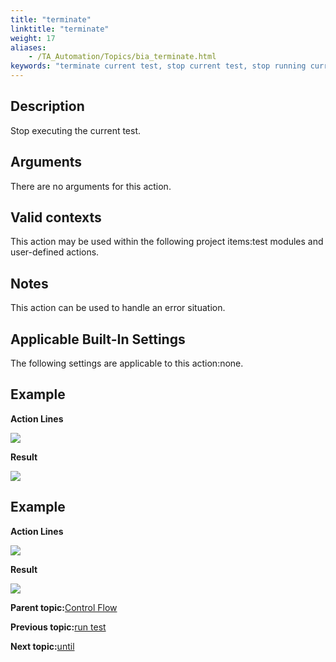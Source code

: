 ```yaml
--- 
title: "terminate"
linktitle: "terminate"
weight: 17
aliases: 
    - /TA_Automation/Topics/bia_terminate.html
keywords: "terminate current test, stop current test, stop running current test, stop execution of current test"
---
```


## Description

Stop executing the current test.

## Arguments

There are no arguments for this action.

## Valid contexts

This action may be used within the following project items:test modules and user-defined actions.

## Notes

This action can be used to handle an error situation.

## Applicable Built-In Settings

The following settings are applicable to this action:none.

## Example

**Action Lines**

![](/images//Images/bia_terminate_pgm.png)

**Result**

![](/images//Images/bia_terminate_res.png)

## Example

**Action Lines**

![](/images//Images/bia_terminate_ta4vs_pgm.png)

**Result**

![](/images//Images/bia_terminate_ta4vs_res.png)

**Parent topic:**[Control Flow](/TA_Automation/Topics/bia_Control_flow.html)

**Previous topic:**[run test](/TA_Automation/Topics/bia_run_test.html)

**Next topic:**[until](/TA_Automation/Topics/bia_until.html)

